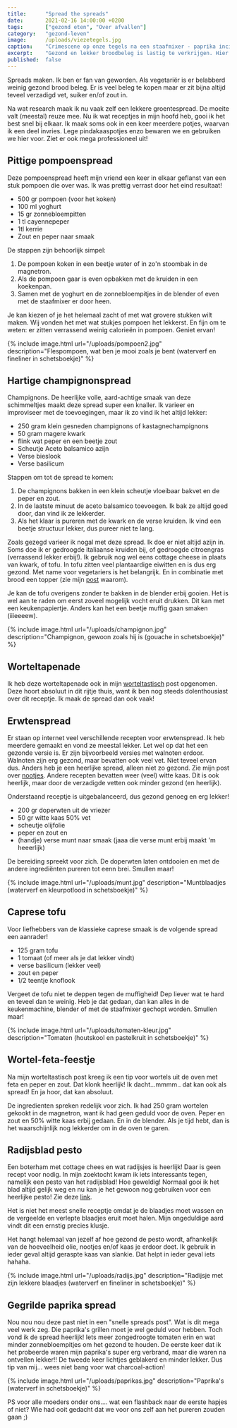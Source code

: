 ```yaml
---
title:      "Spread the spreads"
date:       2021-02-16 14:00:00 +0200
tags:       ["gezond eten", "Over afvallen"]
category:   "gezond-leven"
image:      /uploads/viezetegels.jpg
caption:    "Crimescene op onze tegels na een staafmixer - paprika incident (waterverf in schetsboekje)"
excerpt:    "Gezond en lekker broodbeleg is lastig te verkrijgen. Hier een vind je een aantal lekkere groentespread recepten."
published:  false
---
```


Spreads maken. Ik ben er fan van geworden. Als vegetariër is er belabberd weinig gezond brood beleg. Er is veel beleg te kopen maar er zit bijna altijd teveel verzadigd vet, suiker en/of zout in.

Na wat research maak ik nu vaak zelf een lekkere groentespread. De moeite valt (meestal) reuze mee. Nu ik wat receptjes in mijn hoofd heb, gooi ik het best snel bij elkaar. Ik maak soms ook in een keer meerdere potjes, waarvan ik een deel invries. Lege pindakaaspotjes enzo bewaren we en gebruiken we hier voor. Ziet er ook mega professioneel uit!

## Pittige pompoenspread

Deze pompoenspread heeft mijn vriend een keer in elkaar geflanst van een stuk pompoen die over was. Ik was prettig verrast door het eind resultaat!
* 500 gr pompoen (voor het koken)
* 100 ml yoghurt
* 15 gr zonnebloempitten
* 1 tl cayennepeper
* 1tl kerrie
* Zout en peper naar smaak

De stappen zijn behoorlijk simpel:
1. De pompoen koken in een beetje water of in zo'n stoombak in de magnetron.
2. Als de pompoen gaar is even opbakken met de kruiden in een koekenpan.
3. Samen met de yoghurt en de zonnebloempitjes in de blender of even met de staafmixer er door heen.

Je kan kiezen of je het helemaal zacht of met wat grovere stukken wilt maken. Wij vonden het met wat stukjes pompoen het lekkerst. En fijn om te weten: er zitten verrassend weinig calorieën in pompoen. Geniet ervan!

{% include image.html url="/uploads/pompoen2.jpg" description="Flespompoen, wat ben je mooi zoals je bent (waterverf en fineliner in schetsboekje)" %}

## Hartige champignonspread

Champignons. De heerlijke volle, aard-achtige smaak van deze schimmeltjes maakt deze spread super een knaller. Ik varieer en improviseer met de toevoegingen, maar ik zo vind ik het altijd lekker:

* 250 gram klein gesneden champignons of kastagnechampignons
* 50 gram magere kwark
* flink wat peper en een beetje zout
* Scheutje Aceto balsamico azijn
* Verse bieslook
* Verse basilicum

Stappen om tot de spread te komen:
1. De champignons bakken in een klein scheutje vloeibaar bakvet en de peper en zout.
2. In de laatste minuut de aceto balsamico toevoegen. Ik bak ze altijd goed door, dan vind ik ze lekkerder.
3. Als het klaar is pureren met de kwark en de verse kruiden. Ik vind een beetje structuur lekker, dus pureer niet te lang.

Zoals gezegd varieer ik nogal met deze spread. Ik doe er niet altijd azijn in. Soms doe ik er gedroogde italiaanse kruiden bij, of gedroogde citroengras (verrassend lekker erbij!). Ik gebruik nog wel eens cottage cheese in plaats van kwark, of tofu. In tofu zitten veel plantaardige eiwitten en is dus erg gezond. Met name voor vegetariers is het belangrijk. En in combinatie met brood een topper (zie mijn [post](/over-afvallen/2020/11/08/eiwitten.html) waarom).

Je kan de tofu overigens zonder te bakken in de blender erbij gooien. Het is wel aan te raden om eerst zoveel mogelijk vocht eruit drukken. Dit kan met een keukenpapiertje. Anders kan het een beetje muffig gaan smaken (iiieeeew).

{% include image.html url="/uploads/champignon.jpg" description="Champignon, gewoon zoals hij is (gouache in schetsboekje)" %}

## Worteltapenade

Ik heb deze worteltapenade ook in mijn [worteltastisch](over-eten/2020/10/11/worteltastisch.html) post opgenomen. Deze hoort absoluut in dit rijtje thuis, want ik ben nog steeds dolenthousiast over dit receptje. Ik maak de spread dan ook vaak!

## Erwtenspread

Er staan op internet veel verschillende recepten voor erwtenspread. Ik heb meerdere gemaakt en vond ze meestal lekker. Let wel op dat het een gezonde versie is. Er zijn bijvoorbeeld versies met walnoten erdoor. Walnoten zijn erg gezond, maar bevatten ook veel vet. Niet teveel ervan dus. Anders heb je een heerlijke spread, alleen niet zo gezond. Zie mijn post over [nootjes](over-eten/2020/12/10/nootjes.html). Andere recepten bevatten weer (veel) witte kaas. Dit is ook heerlijk, maar door de verzadigde vetten ook minder gezond (en heerlijk).

Onderstaand receptje is uitgebalanceerd, dus gezond genoeg en erg lekker!
* 200 gr doperwten uit de vriezer
* 50 gr witte kaas 50% vet
* scheutje olijfolie
* peper en zout en
* (handje) verse munt naar smaak (jaaa die verse munt erbij maakt 'm heeerlijk)

De bereiding spreekt voor zich. De doperwten laten ontdooien en met de andere ingrediënten pureren tot eenn brei. Smullen maar!

{% include image.html url="/uploads/munt.jpg" description="Muntblaadjes (waterverf en kleurpotlood in schetsboekje)" %}

## Caprese tofu

Voor liefhebbers van de klassieke caprese smaak is de volgende spread een aanrader!

* 125 gram tofu
* 1 tomaat (of meer als je dat lekker vindt)
* verse basilicum (lekker veel)
* zout en peper
* 1/2 teentje knoflook

Vergeet de tofu niet te deppen tegen de muffigheid! Dep liever wat te hard en teveel dan te weinig. Heb je dat gedaan, dan kan alles in de keukenmachine, blender of met de staafmixer gechopt worden. Smullen maar!

{% include image.html url="/uploads/tomaten-kleur.jpg" description="Tomaten (houtskool en pastelkruit in schetsboekje)" %}

## Wortel-feta-feestje

Na mijn worteltastisch post kreeg ik een tip voor wortels uit de oven met feta en peper en zout. Dat klonk heerlijk! Ik dacht...mmmm.. dat kan ook als spread! En ja hoor, dat kan absoluut.

De ingredienten spreken redelijk voor zich. Ik had 250 gram wortelen gekookt in de magnetron, want ik had geen geduld voor de oven. Peper en zout en 50% witte kaas erbij gedaan. En in de blender. Als je tijd hebt, dan is het waarschijnlijk nog lekkerder om in de oven te garen.

## Radijsblad pesto

Een boterham met cottage chees en wat radijsjes is heerlijk! Daar is geen recept voor nodig.
In mijn zoektocht kwam ik iets interessants tegen, namelijk een pesto van het radijsblad! Hoe geweldig! Normaal gooi ik het blad altijd gelijk weg en nu kan je het gewoon nog gebruiken voor een heerlijke pesto! Zie deze [link](https://www.degezondekok.nl/recepten/lunch/item/279-pesto-van-radijsblad).

Het is niet het meest snelle receptje omdat je de blaadjes moet wassen en de vergeelde en verlepte blaadjes eruit moet halen. Mijn ongeduldige aard vindt dit een ernstig precies klusje.

Het hangt helemaal van jezelf af hoe gezond de pesto wordt, afhankelijk van de hoeveelheid olie, nootjes en/of kaas je erdoor doet. Ik gebruik in ieder geval altijd geraspte kaas van slankie. Dat helpt in ieder geval iets hahaha.

{% include image.html url="/uploads/radijs.jpg" description="Radijsje met zijn lekkere blaadjes (waterverf en fineliner in schetsboekje)" %}

## Gegrilde paprika spread

Nou nou nou deze past niet in een "snelle spreads post". Wat is dit mega veel werk zeg. Die paprika's grillen moet je wel geduld voor hebben.
Toch vond ik de spread heerlijk! Iets meer zongedroogte tomaten erin en wat minder zonnebloempitjes om het gezond te houden.
De eerste keer dat ik het probeerde waren mijn paprika's super erg verbrand, maar die waren na ontvellen lekker!! De tweede keer lichtjes geblakerd en minder lekker. Dus tip van mij... wees niet bang voor wat charcoal-action!

{% include image.html url="/uploads/paprikas.jpg" description="Paprika's (waterverf in schetsboekje)" %}

PS voor alle moeders onder ons.... wat een flashback naar de eerste hapjes of niet? Wie had ooit gedacht dat we voor ons zelf aan het pureren zouden gaan ;)
